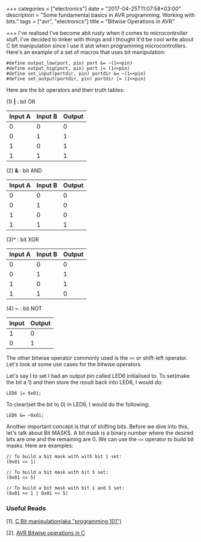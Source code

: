 +++
categories = ["electronics"]
date = "2017-04-25T11:07:58+03:00"
description = "Some fundamental basics in AVR programming. Working with bits."
tags = ["avr", "electronics"]
title = "Bitwise Operations in AVR"

+++
I've realised I've become abit rusty when it comes to microcontroller stuff. I've decided to tinker with things and I thought it'd be cool write about C bit manipulation since I use it alot when programming microcontrollers. Here's an example of a set of macros that uses bit manipulation:

```
#define output_low(port, pin) port &= ~(1<<pin)
#define output_hig(port, pin) port |= (1<<pin)
#define set_input(portdir, pin) portdir &= ~(1<<pin)
#define set_output(portdir, pin) portdir |= (1<<pin)
```
Here are the bit operators and their truth tables:

(1) __|__ : bit OR

 Input A | Input B | Output
---------|---------|-------
       0 |       0 |      0
       0 |       1 |      1
       1 |       0 |      1
       1 |       1 |      1

(2) __&__ : bit AND

| Input A | Input B | Output |
|---------|---------|--------|
|       0 |       0 |      0 |
|       0 |       1 |      0 |
|       1 |       0 |      0 |
|       1 |       1 |      1 |

(3)__^__ : bit XOR

| Input A | Input B | Output |
|---------|---------|--------|
|       0 |       0 |      0 |
|       0 |       1 |      1 |
|       1 |       0 |      1 |
|       1 |       1 |      0 |

(4) __~__ : bit NOT

| Input | Output |
|-------|--------|
|     1 |      0 |
|     0 |      1 |

The other bitwise operator commonly used is the `<<` or shift-left operator. Let's look at some use cases for the bitwise operators.

Let's say I to set I had an output pin called LED6 initialised to. To set(make the bit a 1) and then store the result back into LED6, I would do:

```
LED6 |= 0x01;
```

To clear(set the bit to 0) in LED6, I would do the following:

```
LED6 &= ~0x01;
```

Another important concept is that of shifting bits. Before we dive into this, let's talk about Bit MASKS. A bit mask is a binary number where the desired bits are one and the remaining are 0. We can use the `<<` operator to build bit masks. Here are examples:

```
// To build a bit mask with with bit 1 set:
(0x01 << 1)

// To build a bit mask with bit 5 set:
(0x01 << 5)

// To build a bit mask with bit 1 and 5 set:
(0x01 << 1 | 0x01 << 5)
```

### Useful Reads
[1]. [C Bit manipulation(aka "programming 101")](http://www.avrfreaks.net/forum/tut-c-bit-manipulation-aka-programming-101?page=all)

[2]. [AVR Bitwise operations in C](http://efundies.com/avr-bitwise-operations-in-c/ ) 

